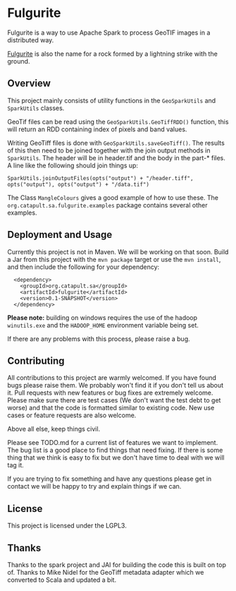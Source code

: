 # Fulgurite

Fulgurite is a way to use Apache Spark to process GeoTIF images in a distributed way.

[Fulgurite](https://en.wikipedia.org/wiki/Fulgurite) is also the name for a rock formed by a lightning strike with the
ground.

## Overview

This project mainly consists of utility functions in the `GeoSparkUtils` and `SparkUtils` classes.

GeoTif files can be read using the `GeoSparkUtils.GeoTiffRDD()` function, this will return an RDD containing index of
pixels and band values.

Writing GeoTiff files is done with `GeoSparkUtils.saveGeoTiff()`. The results of this then need to be joined together
with the join output methods in `SparkUtils`. The header will be in header.tif and the body in the part-* files. A line
like the following should join things up:

```SparkUtils.joinOutputFiles(opts("output") + "/header.tiff", opts("output"), opts("output") + "/data.tif")```

The Class `MangleColours` gives a good example of how to use these. The `org.catapult.sa.fulgurite.examples` package
contains several other examples.

## Deployment and Usage

Currently this project is not in Maven. We will be working on that soon. Build a Jar from this project with the
`mvn package` target or use the `mvn install`, and then include the following for your dependency:

```
  <dependency>
    <groupId>org.catapult.sa</groupId>
    <artifactId>fulgurite</artifactId>
    <version>0.1-SNAPSHOT</version>
  </dependency>
```

**Please note:** building on windows requires the use of the hadoop `winutils.exe` and the `HADOOP_HOME` environment 
variable being set.

If there are any problems with this process, please raise a bug.

## Contributing
All contributions to this project are warmly welcomed. If you have found bugs please raise them. We probably won't find it
if you don't tell us about it. Pull requests with new features or bug fixes are extremely welcome. Please make sure
there are test cases (We don't want the test debt to get worse) and that the code is formatted similar to existing code.
New use cases or feature requests are also welcome.

Above all else, keep things civil.

Please see TODO.md for a current list of features we want to implement. The bug list is a good place to find things that 
need fixing. If there is some thing that we think is easy to fix but we don't have time to deal with we will tag it.

If you are trying to fix something and have any questions please get in contact we will be happy to try and explain 
things if we can.

## License
This project is licensed under the LGPL3.

## Thanks
Thanks to the spark project and JAI for building the code this is built on top of. Thanks to Mike Nidel for the GeoTiff
metadata adapter which we converted to Scala and updated a bit.

